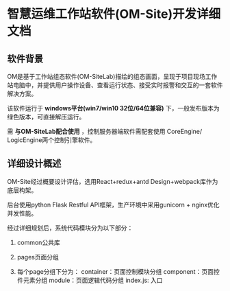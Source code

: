 # 智慧运维工作站软件(OM-Site)开发详细文档 #

## 软件背景 ##

OM是基于工作站组态软件(OM-SiteLab)描绘的组态画面，呈现于项目现场工作站电脑中，并提供用户操作设备、查看运行状态、接受实时报警和交互的一套软件解决方案。

该软件运行于 **windows平台(win7/win10 32位/64位兼容)** 下，一般发布版本为绿色版本，可直接解压运行。

需 **与OM-SiteLab配合使用** ，控制服务器端软件需配套使用 CoreEngine/ LogicEngine两个控制引擎软件。

## 详细设计概述 ##

OM-Site经过概要设计评估，选用React+redux+antd Design+webpack库作为底层构架。

后台使用python Flask Restful API框架，生产环境中采用gunicorn + nginx优化并发性能。

经过详细规划后，系统代码模块分为以下部分：

1. common公共库

2. pages页面分组

3. 每个page分组下分为：
    container：页面控制模块分组
    component：页面控件元素分组
    module：页面逻辑代码分组
    index.js: 入口